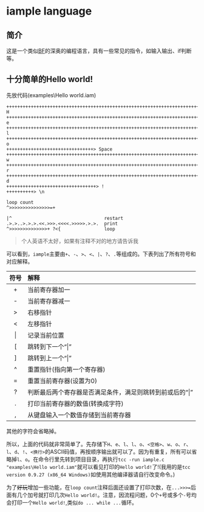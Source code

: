 # iample language
## 简介
这是一个类似[BF](https://zhwiki.ruiprime.cn/wiki/Brainfuck)的深奥的编程语言，具有一些常见的指令，如输入输出、if判断等。

## 十分简单的Hello world!
先放代码(examples\\Hello world.iam)
```
++++++++++++++++++++++++++++++++++++++++++++++++++++++++++++++++++++++++> H
+++++++++++++++++++++++++++++++++++++++++++++++++++++++++++++++++++++++++++++++++++++++++++++++++++++> e
++++++++++++++++++++++++++++++++++++++++++++++++++++++++++++++++++++++++++++++++++++++++++++++++++++++++++++> l
+++++++++++++++++++++++++++++++++++++++++++++++++++++++++++++++++++++++++++++++++++++++++++++++++++++++++++++++> o
++++++++++++++++++++++++++++++++> Space
+++++++++++++++++++++++++++++++++++++++++++++++++++++++++++++++++++++++++++++++++++++++++++++++++++++++++++++++++++++++> w
++++++++++++++++++++++++++++++++++++++++++++++++++++++++++++++++++++++++++++++++++++++++++++++++++++++++++++++++++> r
++++++++++++++++++++++++++++++++++++++++++++++++++++++++++++++++++++++++++++++++++++++++++++++++++++> d
+++++++++++++++++++++++++++++++++> !
++++++++++> \n

loop count
^>>>>>>>>>>>>>>>=+

|^                                  restart
.>.>..>.>.>.<<.>>>.<<<<.>>>>>.>.>.  print
^>>>>>>>>>>>>>>+ ?<{                loop
```
>个人英语不太好，如果有注释不对的地方请告诉我

可以看到，`iample`主要由`+`、`-`、`>`、`<`、`|`、`?`、`.`等组成的。下表列出了所有符号和对应解释。

| 符号 | 解释 |
|:---:|:---|
| + | 当前寄存器加一 |
| - | 当前寄存器减一 |
| > | 右移指针 |
| < | 左移指针 |
| \| | 记录当前位置 |
| [ | 跳转到下一个“\|” |
| ] | 跳转到上一个“\|”|
| ^ | 重置指针(指向第一个寄存器) |
| = | 重置当前寄存器(设置为0) |
| ? | 判断最后两个寄存器是否满足条件，满足则跳转到前或后的“\|” |
| . | 打印当前寄存器的数值(转换成字符) |
| , | 从键盘输入一个数值存储到当前寄存器|

其他的字符会省略掉。

所以，上面的代码就非常简单了。先存储下`H`、`e`、`l`、`l`、`o`、`<空格>`、`w`、`o`、`r`、`l`、`d`、`!`、`<换行>`的ASCII码值，再按顺序输出就可以了。因为有重复，所有可以省略掉`l`、`o`。在命令行里先转到项目目录，再执行`tcc -run iample.c "examples\Hello world.iam"`就可以看见打印的`Hello world!`了!(我用的是`tcc version 0.9.27 (x86_64 Windows)`如使用其他编译器请自行改变命令。)

为了~~好玩~~增加一些功能，在`loop count`注释后面还设置了打印次数，在`...>>>=`后面有几个加号就打印几次`Hello world!`。注意，因流程问题，0个`+`号或多个`-`号均会打印一个`Hello world!`,类似`do ... while ...`循环。
